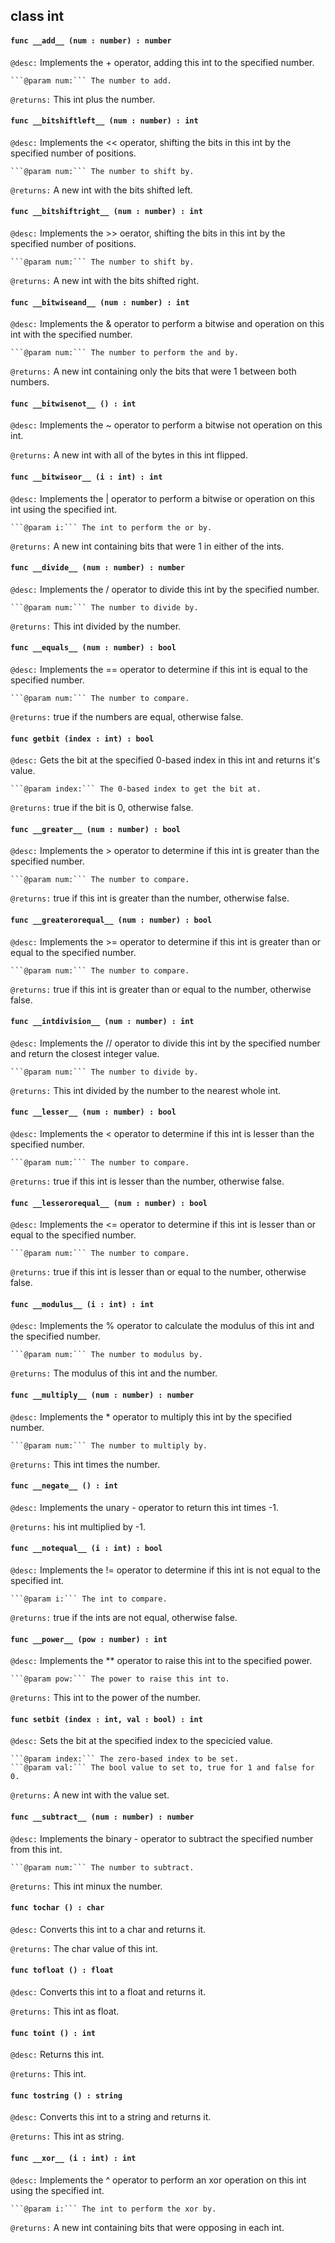 ## class int

#### ```func __add__ (num : number) : number```


```@desc:``` Implements the + operator, adding this int to the specified number.

    ```@param num:``` The number to add.
```@returns:``` This int plus the number.

#### ```func __bitshiftleft__ (num : number) : int```


```@desc:``` Implements the << operator, shifting the bits in this int by the specified number of positions.

    ```@param num:``` The number to shift by.
```@returns:``` A new int with the bits shifted left.

#### ```func __bitshiftright__ (num : number) : int```


```@desc:``` Implements the >> oerator, shifting the bits in this int by the specified number of positions.

    ```@param num:``` The number to shift by.
```@returns:``` A new int with the bits shifted right.

#### ```func __bitwiseand__ (num : number) : int```


```@desc:``` Implements the & operator to perform a bitwise and operation on this int with the specified number.

    ```@param num:``` The number to perform the and by.
```@returns:``` A new int containing only the bits that were 1 between both numbers.

#### ```func __bitwisenot__ () : int```


```@desc:``` Implements the ~ operator to perform a bitwise not operation on this int.

```@returns:``` A new int with all of the bytes in this int flipped.

#### ```func __bitwiseor__ (i : int) : int```


```@desc:``` Implements the | operator to perform a bitwise or operation on this int using the specified int.

    ```@param i:``` The int to perform the or by.
```@returns:``` A new int containing bits that were 1 in either of the ints.

#### ```func __divide__ (num : number) : number```


```@desc:``` Implements the / operator to divide this int by the specified number.

    ```@param num:``` The number to divide by.
```@returns:``` This int divided by the number.

#### ```func __equals__ (num : number) : bool```


```@desc:``` Implements the == operator to determine if this int is equal to the specified number.

    ```@param num:``` The number to compare.
```@returns:``` true if the numbers are equal, otherwise false.

#### ```func getbit (index : int) : bool```


```@desc:``` Gets the bit at the specified 0-based index in this int and returns it's value.

    ```@param index:``` The 0-based index to get the bit at.
```@returns:``` true if the bit is 0, otherwise false.

#### ```func __greater__ (num : number) : bool```


```@desc:``` Implements the > operator to determine if this int is greater than the specified number.

    ```@param num:``` The number to compare.
```@returns:``` true if this int is greater than the number, otherwise false.

#### ```func __greaterorequal__ (num : number) : bool```


```@desc:``` Implements the >= operator to determine if this int is greater than or equal to the specified number.

    ```@param num:``` The number to compare.
```@returns:``` true if this int is greater than or equal to the number, otherwise false.

#### ```func __intdivision__ (num : number) : int```


```@desc:``` Implements the // operator to divide this int by the specified number and return the closest integer value.

    ```@param num:``` The number to divide by.
```@returns:``` This int divided by the number to the nearest whole int.

#### ```func __lesser__ (num : number) : bool```


```@desc:``` Implements the < operator to determine if this int is lesser than the specified number.

    ```@param num:``` The number to compare.
```@returns:``` true if this int is lesser than the number, otherwise false.

#### ```func __lesserorequal__ (num : number) : bool```


```@desc:``` Implements the <= operator to determine if this int is lesser than or equal to the specified number.

    ```@param num:``` The number to compare.
```@returns:``` true if this int is lesser than or equal to the number, otherwise false.

#### ```func __modulus__ (i : int) : int```


```@desc:``` Implements the % operator to calculate the modulus of this int and the specified number.

    ```@param num:``` The number to modulus by.
```@returns:``` The modulus of this int and the number.

#### ```func __multiply__ (num : number) : number```


```@desc:``` Implements the * operator to multiply this int by the specified number.

    ```@param num:``` The number to multiply by.
```@returns:``` This int times the number.

#### ```func __negate__ () : int```


```@desc:``` Implements the unary - operator to return this int times -1.

```@returns:``` his int multiplied by -1.

#### ```func __notequal__ (i : int) : bool```


```@desc:``` Implements the != operator to determine if this int is not equal to the specified int.

    ```@param i:``` The int to compare.
```@returns:``` true if the ints are not equal, otherwise false.

#### ```func __power__ (pow : number) : int```


```@desc:``` Implements the ** operator to raise this int to the specified power.

    ```@param pow:``` The power to raise this int to.
```@returns:``` This int to the power of the number.

#### ```func setbit (index : int, val : bool) : int```


```@desc:``` Sets the bit at the specified index to the specicied value.

    ```@param index:``` The zero-based index to be set.
    ```@param val:``` The bool value to set to, true for 1 and false for 0.
```@returns:``` A new int with the value set.

#### ```func __subtract__ (num : number) : number```


```@desc:``` Implements the binary - operator to subtract the specified number from this int.

    ```@param num:``` The number to subtract.
```@returns:``` This int minux the number.

#### ```func tochar () : char```


```@desc:``` Converts this int to a char and returns it.

```@returns:``` The char value of this int.

#### ```func tofloat () : float```


```@desc:``` Converts this int to a float and returns it.

```@returns:``` This int as float.

#### ```func toint () : int```


```@desc:``` Returns this int.

```@returns:``` This int.

#### ```func tostring () : string```


```@desc:``` Converts this int to a string and returns it.

```@returns:``` This int as string.

#### ```func __xor__ (i : int) : int```


```@desc:``` Implements the ^ operator to perform an xor operation on this int using the specified int.

    ```@param i:``` The int to perform the xor by.
```@returns:``` A new int containing bits that were opposing in each int.

